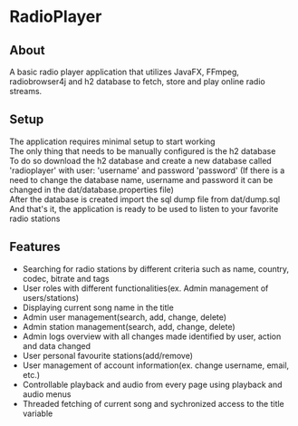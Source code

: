 # RadioPlayer
## About
A basic radio player application that utilizes JavaFX, FFmpeg, radiobrowser4j and h2 database to fetch, store and play online radio streams.
## Setup
The application requires minimal setup to start working<br/>
The only thing that needs to be manually configured is the h2 database<br/>
To do so download the h2 database and create a new database called 'radioplayer' with user: 'username' and password 'password'
(If there is a need to change the database name, username and password it can be changed in the dat/database.properties file)<br/>
After the database is created import the sql dump file from dat/dump.sql<br/>
And that's it, the application is ready to be used to listen to your favorite radio stations
## Features
* Searching for radio stations by different criteria such as name, country, codec, bitrate and tags
* User roles with different functionalities(ex. Admin management of users/stations)
* Displaying current song name in the title
* Admin user management(search, add, change, delete)
* Admin station management(search, add, change, delete)
* Admin logs overview with all changes made identified by user, action and data changed
* User personal favourite stations(add/remove)
* User management of account information(ex. change username, email, etc.)
* Controllable playback and audio from every page using playback and audio menus
* Threaded fetching of current song and sychronized access to the title variable

